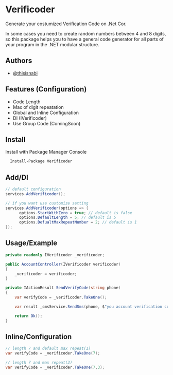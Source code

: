 
# Verificoder

Generate your costumized Verification Code on .Net Cor.

In some cases you need to create random numbers between 4 and 8 digits, so this package helps you to have a general code generator for all parts of your program in the .NET modular structure.




## Authors

- [@thisisnabi](https://www.github.com/thisisnabi)




## Features (Configuration)

- Code Length 
- Max of digit repeatation 
- Global and Inline Configuration
- DI (IVerificoder)
- Use Group Code (ComingSoon)


## Install

Install with Package Manager Console  

```bash
  Install-Package Verificoder
```


## Add/DI

```csharp
// default configuration
services.AddVerificoder();
```

```csharp
// if you want use customize setting
services.AddVerificoder(options => {
      options.StartWithZero = true; // default is false 
      options.DefaultLength = 5; // default is 5
      options.DefualtMaxRepeatNumber = 2; // default is 1
});
```


## Usage/Example
```csharp
private readonly IVerificoder _verificoder;

public AccountController(IVerificoder verificoder)
{
    _verificoder = verificoder;
}

private IActionResult SendVerifyCode(string phone)
{
    var verifyCode = _verificoder.TakeOne();

    var result _smsService.SendSms(phone, $"you account verification code is :{verifyCode}");

    return Ok();
}
```


## Inline/Configuration
```csharp
// length 7 and default max repeat(1)
var verifyCode = _verificoder.TakeOne(7);

// length 7 and max repeat(3)
var verifyCode = _verificoder.TakeOne(7,3);
```
